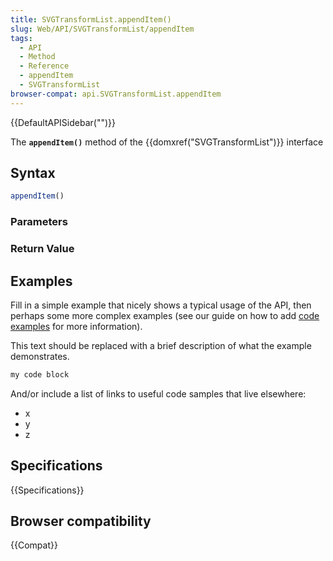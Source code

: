 ```yaml
---
title: SVGTransformList.appendItem()
slug: Web/API/SVGTransformList/appendItem
tags:
  - API
  - Method
  - Reference
  - appendItem
  - SVGTransformList
browser-compat: api.SVGTransformList.appendItem
---
```

{{DefaultAPISidebar("")}}

The **`appendItem()`** method of the {{domxref("SVGTransformList")}} interface 

## Syntax

```js
appendItem()
```

### Parameters



### Return Value



## Examples

Fill in a simple example that nicely shows a typical usage of the API, then perhaps some more complex examples (see our guide on how to add [code examples](/en-US/docs/MDN/Contribute/Structures/Code_examples) for more information).

This text should be replaced with a brief description of what the example demonstrates.

```js
my code block
```

And/or include a list of links to useful code samples that live elsewhere:

*   x
*   y
*   z

## Specifications

{{Specifications}}

## Browser compatibility

{{Compat}}

